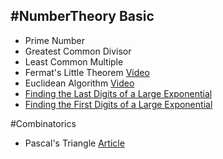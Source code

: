 #NumberTheory
Basic
------
+ Prime Number  
+ Greatest Common Divisor  
+ Least Common Multiple  
+ Fermat's Little Theorem
  [Video](https://www.youtube.com/watch?v=w0ZQvZLx2KA)  
+ Euclidean Algorithm
  [Video](https://www.youtube.com/watch?v=fwuj4yzoX1o)  
+ [Finding the Last Digits of a Large Exponential](http://mathforum.org/library/drmath/view/66970.html)  
+ [Finding the First Digits of a Large Exponential](http://www.sosmath.com/CBB/viewtopic.php?t=33137)  

#Combinatorics
+ Pascal's Triangle
  [Article](http://hanoiparis.com/construct.php?page=paysagetxt&idfam=25&idpays=1421)  
